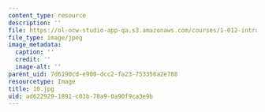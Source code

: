 ```yaml
---
content_type: resource
description: ''
file: https://ol-ocw-studio-app-qa.s3.amazonaws.com/courses/1-012-introduction-to-civil-engineering-design-spring-2002/ad6229291891c03b78a90a90f9ca3e9b_10.jpg
file_type: image/jpeg
image_metadata:
  caption: ''
  credit: ''
  image-alt: ''
parent_uid: 7d6190cd-e900-dcc2-fa23-753356a2e788
resourcetype: Image
title: 10.jpg
uid: ad622929-1891-c03b-78a9-0a90f9ca3e9b
---
```

